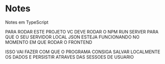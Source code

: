 # Notes
 Notes em TypeScript


PARA RODAR ESTE PROJETO VC DEVE RODAR O NPM RUN SERVER PARA QUE O SEU SERVIDOR LOCAL JSON ESTEJA FUNCIONANDO NO MOMENTO EM QUE RODAR O FRONTEND


ISSO VAI FAZER COM QUE O PROGRAMA CONSIGA SALVAR LOCALMENTE OS DADOS E PERSISTIR ATRAVES DAS SESSOES DE USUARIO